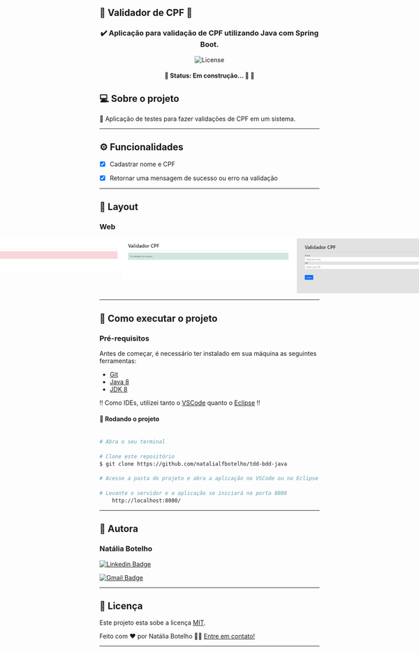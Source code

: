 ## :wrench: Validador de CPF :wrench:



<h3  align="center">
  
:heavy_check_mark: Aplicação para validação de CPF utilizando Java com Spring Boot.

</h3>  

<p  align="center">

<img  alt="License"  src="https://img.shields.io/badge/license-MIT-brightgreen">

</p>

<h4  align="center">

🚧 Status: Em construção... 🚀 🚧

</h4>


  
## 💻 Sobre o projeto

  

:wrench: Aplicação de testes para fazer validações de CPF em um sistema. 
  
  

---

  

## ⚙️ Funcionalidades

  

- [x] Cadastrar nome e CPF

- [x] Retornar uma mensagem de sucesso ou erro na validação 



---

  

## 🎨 Layout

### Web

  

<p  align="center"  style="display: flex; align-items: flex-start; justify-content: center;">

<img  alt="Invalido"  title="Invalido"  src="https://raw.githubusercontent.com/natalialfbotelho/tdd-bdd-java/main/src/main/resources/static/assets/invalid.png"  width="400px">

<img  alt="Valido"  title="Valido"  src="https://raw.githubusercontent.com/natalialfbotelho/tdd-bdd-java/main/src/main/resources/static/assets/valid.png"  width="400px">


<img  alt="Cadastrar"  title="Cadastrar"  src="https://raw.githubusercontent.com/natalialfbotelho/tdd-bdd-java/0c655be5478c51651df89d1f897140794d773964/src/main/resources/static/assets/new-client.png"  width="400px"> 

</p>

  

---

  

## 🚀 Como executar o projeto

### Pré-requisitos

Antes de começar, é necessário ter instalado em sua máquina as seguintes ferramentas:

- [Git](https://git-scm.com)
- [Java 8](https://www.java.com/pt-BR/download/ie_manual.jsp?locale=pt_BR)
- [JDK 8](https://www.oracle.com/br/java/technologies/javase/javase-jdk8-downloads.html)

:bangbang: Como IDEs, utilizei tanto o [VSCode](https://code.visualstudio.com/download) quanto o [Eclipse](https://www.eclipse.org/downloads/) :bangbang:


#### 🎲 Rodando o projeto

  

```bash

# Abra o seu terminal  

# Clone este repositório
$ git clone https://github.com/natalialfbotelho/tdd-bdd-java

# Acesse a pasta do projeto e abra a aplicação no VSCode ou no Eclipse

# Levante o servidor e a aplicação se iniciará na porta 8080
    http://localhost:8080/
```

---
## 🦸 Autora

<h3><b>Natália Botelho</b></h3>
  

 [![Linkedin Badge](https://img.shields.io/badge/-Natália-blue?style=flat-square&logo=Linkedin&logoColor=white&link=https://www.linkedin.com/in/natalialfbotelho/)](https://www.linkedin.com/in/natalialfbotelho/)

[![Gmail Badge](https://img.shields.io/badge/-engnataliabotelho@gmail.com-c14438?style=flat-square&logo=Gmail&logoColor=white&link=mailto:engnataliabotelho@gmail.com)](mailto:engnataliabotelho@gmail.com)

  

---

  

## 📝 Licença

  

Este projeto esta sobe a licença [MIT](./LICENSE).

  

Feito com ❤️ por Natália Botelho 👋🏽 [Entre em contato!](https://www.linkedin.com/in/natalialfbotelho/)

  

---

